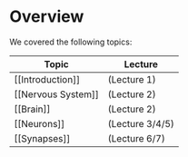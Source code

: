 # Overview
We covered the following topics:

| Topic              | Lecture         |
| ------------------ | --------------- |
| [[Introduction]]   | (Lecture 1)     |
| [[Nervous System]] | (Lecture 2)     |
| [[Brain]]          | (Lecture 2)     |
| [[Neurons]]        | (Lecture 3/4/5) |
| [[Synapses]]       | (Lecture 6/7)   |




 
 
 
 